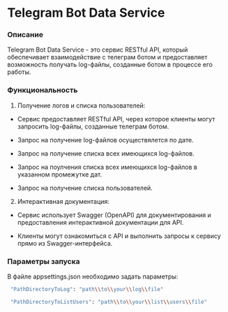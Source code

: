 # Telegram Bot Data Service

### Описание

Telegram Bot Data Service - это сервис RESTful API, который обеспечивает взаимодействие с телеграм ботом и предоставляет возможность получать log-файлы, созданные ботом в процессе его работы. 

### Функциональность

1. Получение логов и списка пользователей:

* Сервис предоставляет RESTful API, через которое клиенты могут запросить log-файлы, созданные телеграм ботом.

* Запрос на получение log-файлов осуществялется по дате.

* Запрос на получение списка всех имеющихся log-файлов.

* Запрос на поулчения списка всех имеющихся log-файлов в указанном промежутке дат.

* Запрос на получение списка пользователей.

2. Интерактивная документация:

* Сервис использует Swagger (OpenAPI) для документирования и предоставления интерактивной документации для API.

* Клиенты могут ознакомиться с API и выполнить запросы к сервису прямо из Swagger-интерфейса.

### Параметры запуска

В файле appsettings.json необходимо задать параметры:
```bash 
 "PathDirectoryToLog": "path\\to\\your\\log\\file"
```

```bash 
 "PathDirectoryToListUsers": "path\\to\\your\\list\\users\\file"
```